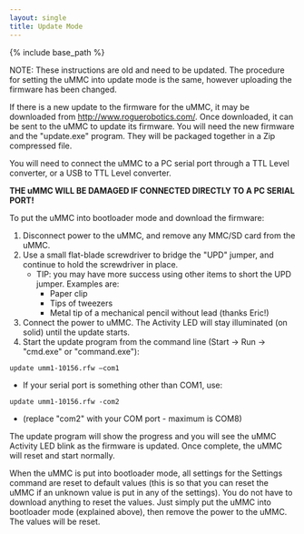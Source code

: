 ```yaml
---
layout: single
title: Update Mode
---
```

{% include base_path %}

NOTE: These instructions are old and need to be updated.  The procedure for setting the uMMC into update mode is the same, however uploading the firmware has been changed.

If there is a new update to the firmware for the uMMC, it may be downloaded from http://www.roguerobotics.com/.  Once downloaded, it can be sent to the uMMC to update its firmware.  You will need the new firmware and the "update.exe" program.  They will be packaged together in a Zip compressed file.

You will need to connect the uMMC to a PC serial port through a TTL Level converter, or a USB to TTL Level converter.

**THE uMMC WILL BE DAMAGED IF CONNECTED DIRECTLY TO A PC SERIAL PORT!**

To put the uMMC into bootloader mode and download the firmware:

1. Disconnect power to the uMMC, and remove any MMC/SD card from the uMMC.
1. Use a small flat-blade screwdriver to bridge the "UPD" jumper, and continue to hold the screwdriver in place.
   * TIP: you may have more success using other items to short the UPD jumper. Examples are:
     * Paper clip
     * Tips of tweezers
     * Metal tip of a mechanical pencil without lead (thanks Eric!)
1. Connect the power to uMMC. The Activity LED will stay illuminated (on solid) until the update starts.
1. Start the update program from the command line (Start → Run → "cmd.exe" or "command.exe"):

```update umm1-10156.rfw –com1```

* If your serial port is something other than COM1, use:

```update umm1-10156.rfw -com2```

* (replace "com2" with your COM port - maximum is COM8)

The update program will show the progress and you will see the uMMC Activity
LED blink as the firmware is updated.  Once complete, the uMMC will reset and
start normally.

When the uMMC is put into bootloader mode, all settings for the Settings
command are reset to default values (this is so that you can reset the uMMC if an
unknown value is put in any of the settings).  You do not have to download
anything to reset the values.  Just simply put the uMMC into bootloader mode
(explained above), then remove the power to the uMMC. The values will be
reset.
